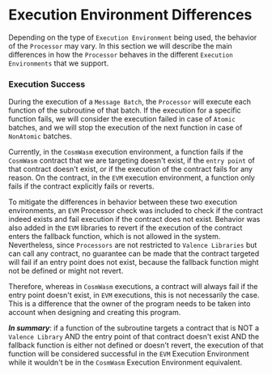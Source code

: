 # Execution Environment Differences

Depending on the type of `Execution Environment` being used, the behavior of the `Processor` may vary. In this section we will describe the main differences in how the `Processor` behaves in the different `Execution Environments` that we support.

### Execution Success

During the execution of a `Message Batch`, the `Processor` will execute each function of the subroutine of that batch. If the execution for a specific function fails, we will consider the execution failed in case of `Atomic` batches, and we will stop the execution of the next function in case of `NonAtomic` batches.

Currently, in the `CosmWasm` execution environment, a function fails if the `CosmWasm` contract that we are targeting doesn't exist, if the `entry point` of that contract doesn't exist, or if the execution of the contract fails for any reason. On the contract, in the `EVM` execution environment, a function only fails if the contract explicitly fails or reverts.

To mitigate the differences in behavior between these two execution environments, an `EVM` Processor check was included to check if the contract indeed exists and fail execution if the contract does not exist. Behavior was also added in the `EVM` libraries to revert if the execution of the contract enters the fallback function, which is not allowed in the system. Nevertheless, since `Processors` are not restricted to `Valence Libraries` but can call any contract, no guarantee can be made that the contract targeted will fail if an entry point does not exist, because the fallback function might not be defined or might not revert.

Therefore, whereas in `CosmWasm` executions, a contract will always fail if the entry point doesn't exist, in `EVM` executions, this is not necessarily the case. This is a difference that the owner of the program needs to be taken into account when designing and creating this program.

***In summary***: if a function of the subroutine targets a contract that is NOT a `Valence Library` AND the entry point of that contract doesn't exist AND the fallback function is either not defined or doesn't revert, the execution of that function will be considered successful in the `EVM` Execution Environment while it wouldn't be in the `CosmWasm` Execution Environment equivalent.
